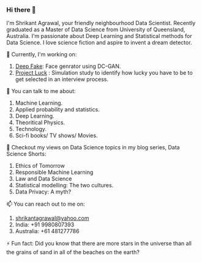 ### Hi there 👋


I'm Shrikant Agrawal, your friendly neighbourhood Data Scientist. Recently graduated as a Master of Data Science from University of Queensland, Australia. I'm passionate about Deep Learning and Statistical methods for Data Science. I love science fiction and aspire to invent a dream detector. 



🔭 Currently, I'm working on:

1. <a href="https://github.com/agrawal-s/Deepfake_DCGAN/blob/main/DC_GAN_Readme.md" target="_blank" >Deep Fake</a>: Face genrator using DC-GAN.
2. <a href="https://github.com/agrawal-s/Project_Luck" target="_blank" >Project Luck</a> : Simulation study to identify how lucky you have to be to get selected in an interview process.

💬 You can talk to me about:
1. Machine Learning.
2. Applied probability and statistics.
3. Deep Learning.
4. Theoritical Physics.
5. Technology.
6. Sci-fi books/ TV shows/ Movies.

:scroll: Checkout my views on Data Science topics in my blog series, Data Science Shorts:
1. Ethics of Tomorrow
2. Responsible Machine Learning
3. Law and Data Science
4. Statistical modelling: The two cultures.
5. Data Privacy: A myth?


📫 You can reach out to me on:

1. shrikantagrawal@yahoo.com
2. India: +91 9980807393
3. Australia: +61 481277786

⚡ Fun fact: Did you know that there are more stars in the universe than all the grains of sand in all of the beaches on the earth? 

